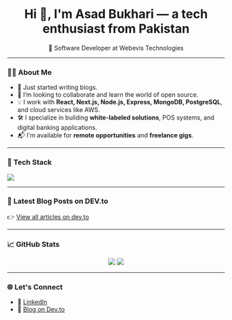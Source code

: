 <h1 align="center">Hi 👋, I'm Asad Bukhari — a tech enthusiast from Pakistan</h1>
<p align="center">🚀 Software Developer at Webevis Technologies</p>

---

### 👨‍💻 About Me

- 🔭 Just started writing blogs.
- 👯 I’m looking to collaborate and learn the world of open source.
- 💡 I work with **React, Next.js, Node.js, Express, MongoDB, PostgreSQL**, and cloud services like AWS.
- 🛠️ I specialize in building **white-labeled solutions**, POS systems, and digital banking applications.
- 📬 I'm available for **remote opportunities** and **freelance gigs**.

---

### 🧰 Tech Stack

<p align="left">
  <img src="https://skillicons.dev/icons?i=react,nextjs,nodejs,express,tailwind,js,ts,mongodb,postgres,redis,aws,docker,figma,github,vscode,npm,bitbuckt,postman" />
</p>

---

### 📘 Latest Blog Posts on DEV.to

<!-- BLOG-POST-LIST:START -->
<!-- BLOG-POST-LIST:END -->

👉 [View all articles on dev.to](https://dev.to/asadbukhari)

---

### 📈 GitHub Stats

<p align="center">
  <img src="https://github-readme-stats.vercel.app/api?username=asadbukhari2&show_icons=true&theme=react&hide_title=true" />
  <img src="https://github-readme-streak-stats.herokuapp.com/?user=asadbukhari2&theme=react" />
</p>

---

### 🌐 Let's Connect

- 💼 [LinkedIn](https://linkedin.com/in/asadbukhari2)
- 📝 [Blog on Dev.to](https://dev.to/asadbukhari)
<!-- - 💻 [Portfolio Website](#) _(Add your site link if available)_ -->
